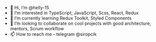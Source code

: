 - 👋 Hi, I’m @helly-15
- 👀 I’m interested in TypeScript, JavaScript, Scss, React, Redux
- 🌱 I’m currently learning Redux Toolkit, Styled Components
- 💞️ I’m looking to collaborate on cool projects with good architecture, mentors, Scrum workflow
- 📫 How to reach me - telegram @siropcik

<!---
helly-15/helly-15 is a ✨ special ✨ repository because its `README.md` (this file) appears on your GitHub profile.
You can click the Preview link to take a look at your changes.
--->
